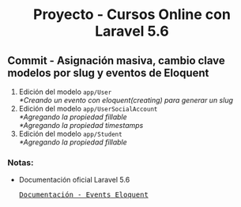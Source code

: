 
<!-- Title -->
<h1 align="center">Proyecto - Cursos Online con Laravel 5.6</h1>
<!-- End Title -->

<!-- Commit name -->
<h2>Commit - <strong>Asignación masiva, cambio clave modelos por slug y eventos de Eloquent</strong></h2>
<!-- End Commit name -->
<!-- Commit instructions -->
<ol>
  <li>
    Edición del modelo <code>app/User</code>
    <br>
    <em>*Creando un evento con eloquent(creating) para generar un slug</em>
  </li>
  <li>
    Edición del modelo <code>app/UserSocialAccount</code>
    <br>
    <em>*Agregando la propiedad fillable</em>
    <br>
    <em>*Agregando la propiedad timestamps</em>
  </li>
  <li>
    Edición del modelo <code>app/Student</code>
    <br>
    <em>*Agregando la propiedad fillable</em>
  </li>
</ol>
<!-- End Commit instructions -->

  <!-- Notes -->
  <h3>Notas:</h3>
  <ul>
   <li>
     Documentación oficial Laravel 5.6
     <pre><a href="https://laravel.com/docs/5.6/eloquent#events">Documentación - Events Eloquent</a></pre>
   </li>
  </ul>

  <em></em>
  <!-- End notes -->